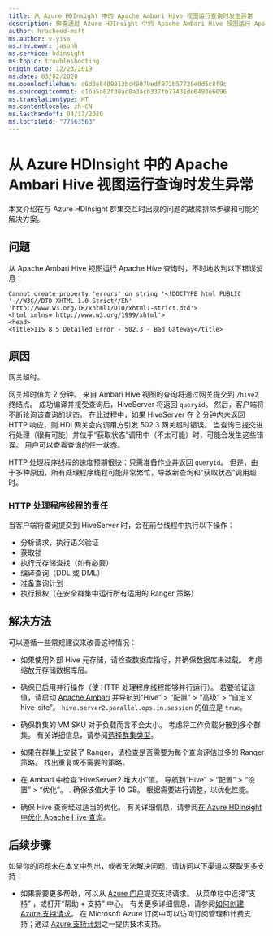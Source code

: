 ```yaml
---
title: 从 Azure HDInsight 中的 Apache Ambari Hive 视图运行查询时发生异常
description: 排查通过 Azure HDInsight 中的 Apache Ambari Hive 视图运行 Apache Hive 查询时出现的问题的步骤。
author: hrasheed-msft
ms.author: v-yiso
ms.reviewer: jasonh
ms.service: hdinsight
ms.topic: troubleshooting
origin.date: 12/23/2019
ms.date: 03/02/2020
ms.openlocfilehash: c6d3e8409813bc49079edf972b57720e0d5c8f9c
ms.sourcegitcommit: c1ba5a62f30ac0a3acb337fb77431de6493e6096
ms.translationtype: HT
ms.contentlocale: zh-CN
ms.lasthandoff: 04/17/2020
ms.locfileid: "77563563"
---
```

# <a name="exception-when-running-queries-from-apache-ambari-hive-view-in-azure-hdinsight"></a>从 Azure HDInsight 中的 Apache Ambari Hive 视图运行查询时发生异常

本文介绍在与 Azure HDInsight 群集交互时出现的问题的故障排除步骤和可能的解决方案。

## <a name="issue"></a>问题

从 Apache Ambari Hive 视图运行 Apache Hive 查询时，不时地收到以下错误消息：

```error
Cannot create property 'errors' on string '<!DOCTYPE html PUBLIC '-//W3C//DTD XHTML 1.0 Strict//EN' 'http://www.w3.org/TR/xhtml1/DTD/xhtml1-strict.dtd'>
<html xmlns='http://www.w3.org/1999/xhtml'>
<head>
<title>IIS 8.5 Detailed Error - 502.3 - Bad Gateway</title>
```

## <a name="cause"></a>原因

网关超时。

网关超时值为 2 分钟。 来自 Ambari Hive 视图的查询将通过网关提交到 `/hive2` 终结点。 成功编译并接受查询后，HiveServer 将返回 `queryid`。 然后，客户端将不断轮询该查询的状态。 在此过程中，如果 HiveServer 在 2 分钟内未返回 HTTP 响应，则 HDI 网关会向调用方引发 502.3 网关超时错误。 当查询已提交进行处理（很有可能）并位于“获取状态”调用中（不太可能）时，可能会发生这些错误。 用户可以查看查询的任一状态。

HTTP 处理程序线程的速度预期很快：只需准备作业并返回 `queryid`。 但是，由于多种原因，所有处理程序线程可能非常繁忙，导致新查询和“获取状态”调用超时。

### <a name="responsibilities-of-the-http-handler-thread"></a>HTTP 处理程序线程的责任

当客户端将查询提交到 HiveServer 时，会在前台线程中执行以下操作：

* 分析请求，执行语义验证
* 获取锁
* 执行元存储查找（如有必要）
* 编译查询（DDL 或 DML）
* 准备查询计划
* 执行授权（在安全群集中运行所有适用的 Ranger 策略）

## <a name="resolution"></a>解决方法

可以遵循一些常规建议来改善这种情况：

* 如果使用外部 Hive 元存储，请检查数据库指标，并确保数据库未过载。 考虑缩放元存储数据库层。

* 确保已启用并行操作（使 HTTP 处理程序线程能够并行运行）。 若要验证该值，请启动 [Apache Ambari](../hdinsight-hadoop-manage-ambari.md) 并导航到“Hive” > “配置” > “高级” > “自定义 hive-site”。    `hive.server2.parallel.ops.in.session` 的值应是 `true`。

* 确保群集的 VM SKU 对于负载而言不会太小。 考虑将工作负载分散到多个群集。 有关详细信息，请参阅[选择群集类型](../hdinsight-capacity-planning.md#choose-a-cluster-type)。

* 如果在群集上安装了 Ranger，请检查是否需要为每个查询评估过多的 Ranger 策略。 找出重复或不需要的策略。

* 在 Ambari 中检查“HiveServer2 堆大小”值。  导航到“Hive” > “配置” > “设置” > “优化”。   . 确保该值大于 10 GB。 根据需要进行调整，以优化性能。

* 确保 Hive 查询经过适当的优化。 有关详细信息，请参阅[在 Azure HDInsight 中优化 Apache Hive 查询](../hdinsight-hadoop-optimize-hive-query.md)。

## <a name="next-steps"></a>后续步骤

如果你的问题未在本文中列出，或者无法解决问题，请访问以下渠道以获取更多支持：


* 如果需要更多帮助，可以从 [Azure 门户](https://portal.azure.cn/?#blade/Microsoft_Azure_Support/HelpAndSupportBlade/)提交支持请求。 从菜单栏中选择“支持”  ，或打开“帮助 + 支持”  中心。 有关更多详细信息，请参阅[如何创建 Azure 支持请求](https://docs.microsoft.com/azure/azure-portal/supportability/how-to-create-azure-support-request)。 在 Microsoft Azure 订阅中可以访问订阅管理和计费支持；通过 [Azure 支持计划](https://azure.microsoft.com/support/plans/)之一提供技术支持。
